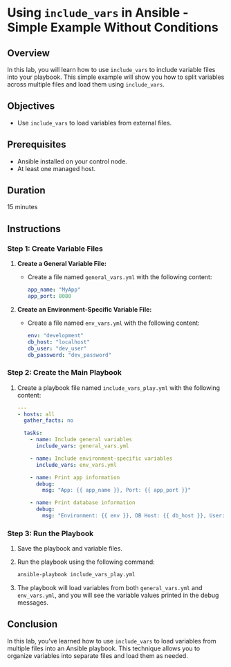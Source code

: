 # **Using `include_vars` in Ansible - Simple Example Without Conditions**

## **Overview**

In this lab, you will learn how to use `include_vars` to include variable files into your playbook. This simple example will show you how to split variables across multiple files and load them using `include_vars`.

## **Objectives**

- Use `include_vars` to load variables from external files.

## **Prerequisites**

- Ansible installed on your control node.
- At least one managed host.

## **Duration**

15 minutes

## **Instructions**

### **Step 1: Create Variable Files**

1. **Create a General Variable File:**

   - Create a file named `general_vars.yml` with the following content:

     ```yaml
     app_name: "MyApp"
     app_port: 8080
     ```

2. **Create an Environment-Specific Variable File:**

   - Create a file named `env_vars.yml` with the following content:

     ```yaml
     env: "development"
     db_host: "localhost"
     db_user: "dev_user"
     db_password: "dev_password"
     ```

### **Step 2: Create the Main Playbook**

1. Create a playbook file named `include_vars_play.yml` with the following content:

   ```yaml
   ---
   - hosts: all
     gather_facts: no

     tasks:
       - name: Include general variables
         include_vars: general_vars.yml

       - name: Include environment-specific variables
         include_vars: env_vars.yml

       - name: Print app information
         debug:
           msg: "App: {{ app_name }}, Port: {{ app_port }}"

       - name: Print database information
         debug:
           msg: "Environment: {{ env }}, DB Host: {{ db_host }}, User: {{ db_user }}"
   ```

### **Step 3: Run the Playbook**

1. Save the playbook and variable files.

2. Run the playbook using the following command:

   ```bash
   ansible-playbook include_vars_play.yml
   ```

3. The playbook will load variables from both `general_vars.yml` and `env_vars.yml`, and you will see the variable values printed in the debug messages.

## **Conclusion**

In this lab, you’ve learned how to use `include_vars` to load variables from multiple files into an Ansible playbook. This technique allows you to organize variables into separate files and load them as needed.

